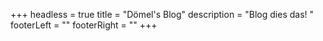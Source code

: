 +++
headless = true
title = "Dömel's Blog"
description = "Blog dies das! "
footerLeft = ""
footerRight = ""
+++

